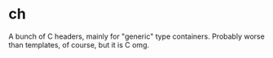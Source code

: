 ch
==

A bunch of C headers, mainly for "generic" type containers. Probably worse than templates, of course, but it is C omg.
